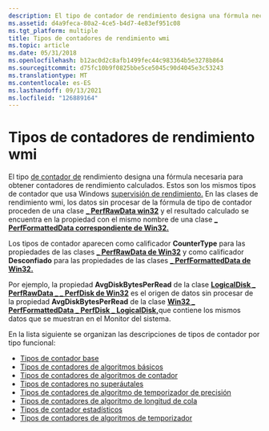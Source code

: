 ```yaml
---
description: El tipo de contador de rendimiento designa una fórmula necesaria para obtener contadores de rendimiento calculados. Estos son los mismos tipos de contador que usa Windows supervisión del rendimiento.
ms.assetid: d4a9feca-80a2-4ce5-b4d7-4e83ef951c08
ms.tgt_platform: multiple
title: Tipos de contadores de rendimiento wmi
ms.topic: article
ms.date: 05/31/2018
ms.openlocfilehash: b12ac0d2c8afb1499fec44c983364b5e3278b864
ms.sourcegitcommit: d75fc10b9f0825bbe5ce5045c90d4045e3c53243
ms.translationtype: MT
ms.contentlocale: es-ES
ms.lasthandoff: 09/13/2021
ms.locfileid: "126889164"
---
```

# <a name="wmi-performance-counter-types"></a>Tipos de contadores de rendimiento wmi

El tipo [de contador de](/previous-versions/windows/it-pro/windows-server-2003/cc785636(v=ws.10)) rendimiento designa una fórmula necesaria para obtener contadores de rendimiento calculados. Estos son los mismos tipos de contador que usa Windows [supervisión de rendimiento.](/windows/desktop/PerfCtrs/performance-counters-portal) En las clases de rendimiento wmi, los datos sin procesar de la fórmula de tipo de contador proceden de una clase [**\_ PerfRawData win32**](/windows/desktop/CIMWin32Prov/win32-perfrawdata) y el resultado calculado se encuentra en la propiedad con el mismo nombre de una clase [**\_ PerfFormattedData correspondiente de Win32.**](/windows/desktop/CIMWin32Prov/win32-perfformatteddata)

Los tipos de contador aparecen como calificador **CounterType** para las propiedades de las clases [**\_ PerfRawData de Win32**](/windows/desktop/CIMWin32Prov/win32-perfrawdata) y como calificador **Desconfiado** para las propiedades de las clases [**\_ PerfFormattedData de Win32.**](/windows/desktop/CIMWin32Prov/win32-perfformatteddata)

Por ejemplo, la propiedad **AvgDiskBytesPerRead** de la clase [**LogicalDisk \_ PerfRawData \_ \_ PerfDisk de Win32**](./retrieving-raw-and-formatted-performance-data.md) es el origen de datos sin procesar de la propiedad **AvgDiskBytesPerRead** de la clase [**Win32 \_ PerfFormattedData \_ PerfDisk \_ LogicalDisk,**](./retrieving-raw-and-formatted-performance-data.md)que contiene los mismos datos que se muestran en el Monitor del sistema.

En la lista siguiente se organizan las descripciones de tipos de contador por tipo funcional:

-   [Tipos de contador base](base-counter-types.md)
-   [Tipos de contadores de algoritmos básicos](basic-algorithm-counter-types.md)
-   [Tipos de contadores de algoritmos de contador](counter-algorithm-counter-types.md)
-   [Tipos de contadores no superáutales](noncomputational-counter-types.md)
-   [Tipos de contadores de algoritmo de temporizador de precisión](precision-timer-algorithm-counter-types.md)
-   [Tipos de contadores de algoritmo de longitud de cola](queue-length-algorithm-counter-types.md)
-   [Tipos de contador estadísticos](statistical-counter-types.md)
-   [Tipos de contadores de algoritmos de temporizador](timer-algorithm-counter-types.md)

 

 
